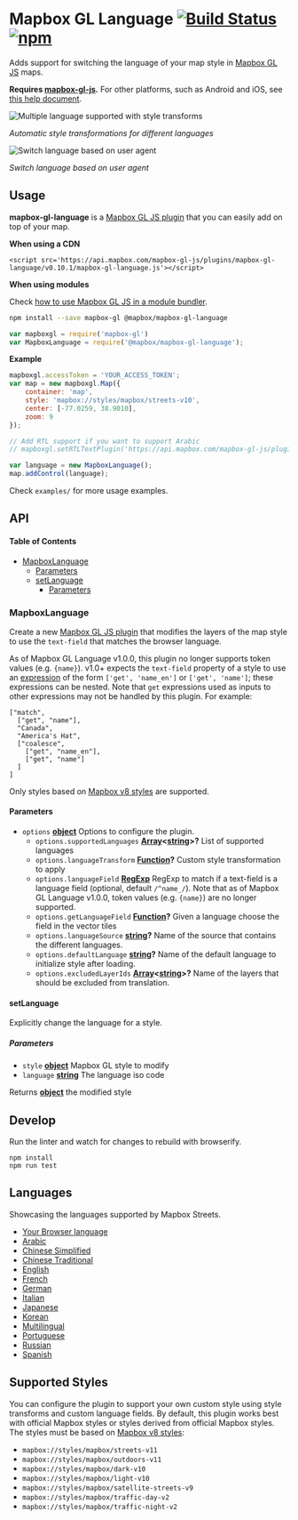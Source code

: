 # Mapbox GL Language [![Build Status](https://travis-ci.org/mapbox/mapbox-gl-language.svg?branch=master)](https://travis-ci.org/mapbox/mapbox-gl-language) [![npm](https://img.shields.io/npm/v/@mapbox/mapbox-gl-language.svg)](https://www.npmjs.com/package/@mapbox/mapbox-gl-language)

Adds support for switching the language of your map style in [Mapbox GL JS](https://www.mapbox.com/mapbox-gl-js/) maps.

**Requires [mapbox-gl-js](https://github.com/mapbox/mapbox-gl-js).** For other platforms, such as Android and iOS, see [this help document](https://www.mapbox.com/help/change-language/).

![Multiple language supported with style transforms](https://cloud.githubusercontent.com/assets/1288339/26266912/89b1b6ba-3cb5-11e7-9964-49f51290d627.gif)

_Automatic style transformations for different languages_

![Switch language based on user agent](https://cloud.githubusercontent.com/assets/1288339/26269878/742cdb02-3cc5-11e7-8479-c6ab3f0f8a82.gif)

_Switch language based on user agent_

## Usage

**mapbox-gl-language** is a [Mapbox GL JS plugin](https://www.mapbox.com/blog/build-mapbox-gl-js-plugins/) that you can easily add on top of your map.

**When using a CDN**

    <script src='https://api.mapbox.com/mapbox-gl-js/plugins/mapbox-gl-language/v0.10.1/mapbox-gl-language.js'></script>

**When using modules**

Check [how to use Mapbox GL JS in a module bundler](https://www.mapbox.com/mapbox-gl-js/api/).

```bash
npm install --save mapbox-gl @mapbox/mapbox-gl-language
```

```javascript
var mapboxgl = require('mapbox-gl')
var MapboxLanguage = require('@mapbox/mapbox-gl-language');
```

**Example**

```javascript
mapboxgl.accessToken = 'YOUR_ACCESS_TOKEN';
var map = new mapboxgl.Map({
    container: 'map',
    style: 'mapbox://styles/mapbox/streets-v10',
    center: [-77.0259, 38.9010],
    zoom: 9
});

// Add RTL support if you want to support Arabic
// mapboxgl.setRTLTextPlugin('https://api.mapbox.com/mapbox-gl-js/plugins/mapbox-gl-rtl-text/v0.10.1/mapbox-gl-rtl-text.js');

var language = new MapboxLanguage();
map.addControl(language);
```

Check `examples/` for more usage examples.

## API

<!-- Generated by documentation.js. Update this documentation by updating the source code. -->

#### Table of Contents

-   [MapboxLanguage](#mapboxlanguage)
    -   [Parameters](#parameters)
    -   [setLanguage](#setlanguage)
        -   [Parameters](#parameters-1)

### MapboxLanguage

Create a new [Mapbox GL JS plugin](https://www.mapbox.com/blog/build-mapbox-gl-js-plugins/) that
modifies the layers of the map style to use the `text-field` that matches the browser language.

As of Mapbox GL Language v1.0.0, this plugin no longer supports token values (e.g. `{name}`). v1.0+ expects the `text-field`
property of a style to use an [expression](https://docs.mapbox.com/mapbox-gl-js/style-spec/expressions/) of the form `['get', 'name_en']` or `['get', 'name']`; these expressions can be nested. Note that `get` expressions used as inputs to other expressions may not be handled by this plugin. For example:
```
["match", 
  ["get", "name"], 
  "Canada", 
  "America's Hat", 
  ["coalesce", 
    ["get", "name_en"], 
    ["get", "name"]
  ]
]
```
Only styles based on [Mapbox v8 styles](https://docs.mapbox.com/help/troubleshooting/streets-v8-migration-guide/) are supported.

#### Parameters

-   `options` **[object](https://developer.mozilla.org/docs/Web/JavaScript/Reference/Global_Objects/Object)** Options to configure the plugin.
    -   `options.supportedLanguages` **[Array](https://developer.mozilla.org/docs/Web/JavaScript/Reference/Global_Objects/Array)&lt;[string](https://developer.mozilla.org/docs/Web/JavaScript/Reference/Global_Objects/String)>?** List of supported languages
    -   `options.languageTransform` **[Function](https://developer.mozilla.org/docs/Web/JavaScript/Reference/Statements/function)?** Custom style transformation to apply
    -   `options.languageField` **[RegExp](https://developer.mozilla.org/docs/Web/JavaScript/Reference/Global_Objects/RegExp)** RegExp to match if a text-field is a language field (optional, default `/^name_/`). Note that as of Mapbox GL Language v1.0.0, token values (e.g. `{name}`) are no longer supported.
    -   `options.getLanguageField` **[Function](https://developer.mozilla.org/docs/Web/JavaScript/Reference/Statements/function)?** Given a language choose the field in the vector tiles
    -   `options.languageSource` **[string](https://developer.mozilla.org/docs/Web/JavaScript/Reference/Global_Objects/String)?** Name of the source that contains the different languages.
    -   `options.defaultLanguage` **[string](https://developer.mozilla.org/docs/Web/JavaScript/Reference/Global_Objects/String)?** Name of the default language to initialize style after loading.
    -   `options.excludedLayerIds` **[Array](https://developer.mozilla.org/docs/Web/JavaScript/Reference/Global_Objects/Array)&lt;[string](https://developer.mozilla.org/docs/Web/JavaScript/Reference/Global_Objects/String)>?** Name of the layers that should be excluded from translation.

#### setLanguage

Explicitly change the language for a style.

##### Parameters

-   `style` **[object](https://developer.mozilla.org/docs/Web/JavaScript/Reference/Global_Objects/Object)** Mapbox GL style to modify
-   `language` **[string](https://developer.mozilla.org/docs/Web/JavaScript/Reference/Global_Objects/String)** The language iso code

Returns **[object](https://developer.mozilla.org/docs/Web/JavaScript/Reference/Global_Objects/Object)** the modified style

## Develop

Run the linter and watch for changes to rebuild with browserify.

    npm install
    npm run test

## Languages

Showcasing the languages supported by Mapbox Streets.

-   [Your Browser language](https://mapbox.github.io/mapbox-gl-language/examples/browser.html)
-   [Arabic](https://mapbox.github.io/mapbox-gl-language/examples/ar.html)
-   [Chinese Simplified](https://mapbox.github.io/mapbox-gl-language/examples/zh-Hans.html)
-   [Chinese Traditional](https://mapbox.github.io/mapbox-gl-language/examples/zh-Hant.html)
-   [English](https://mapbox.github.io/mapbox-gl-language/examples/en.html)
-   [French](https://mapbox.github.io/mapbox-gl-language/examples/fr.html)
-   [German](https://mapbox.github.io/mapbox-gl-language/examples/de.html)
-   [Italian](https://mapbox.github.io/mapbox-gl-language/examples/it.html)
-   [Japanese](https://mapbox.github.io/mapbox-gl-language/examples/ja.html)
-   [Korean](https://mapbox.github.io/mapbox-gl-language/examples/ko.html)
-   [Multilingual](https://mapbox.github.io/mapbox-gl-language/examples/multilingual.html)
-   [Portuguese](https://mapbox.github.io/mapbox-gl-language/examples/pt.html)
-   [Russian](https://mapbox.github.io/mapbox-gl-language/examples/ru.html)
-   [Spanish](https://mapbox.github.io/mapbox-gl-language/examples/es.html)

## Supported Styles

You can configure the plugin to support your own custom style using style transforms and custom language fields.
By default, this plugin works best with official Mapbox styles or styles derived from official Mapbox styles.
The styles must be based on [Mapbox v8 styles](https://docs.mapbox.com/help/troubleshooting/streets-v8-migration-guide/):

-   `mapbox://styles/mapbox/streets-v11`
-   `mapbox://styles/mapbox/outdoors-v11`
-   `mapbox://styles/mapbox/dark-v10`
-   `mapbox://styles/mapbox/light-v10`
-   `mapbox://styles/mapbox/satellite-streets-v9`
-   `mapbox://styles/mapbox/traffic-day-v2`
-   `mapbox://styles/mapbox/traffic-night-v2`
